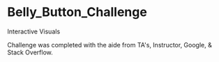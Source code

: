 # Belly_Button_Challenge
Interactive Visuals

Challenge was completed with the aide from TA's, Instructor, Google, & Stack Overflow.
